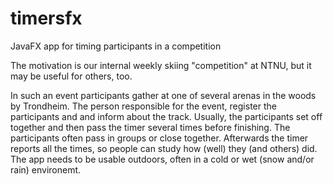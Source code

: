 # timersfx
JavaFX app for timing participants in a competition

The motivation is our internal weekly skiing "competition" at NTNU, but it may be useful for others, too.

In such an event participants gather at one of several arenas in the woods by Trondheim. The person responsible for the event, register the participants and and inform about the track. Usually, the participants set off together and then pass the timer several times before finishing. The participants often pass in groups or close together. Afterwards the timer reports all the times, so people can study how (well) they (and others) did. The app needs to be usable outdoors, often in a cold or wet (snow and/or rain) environemt.
